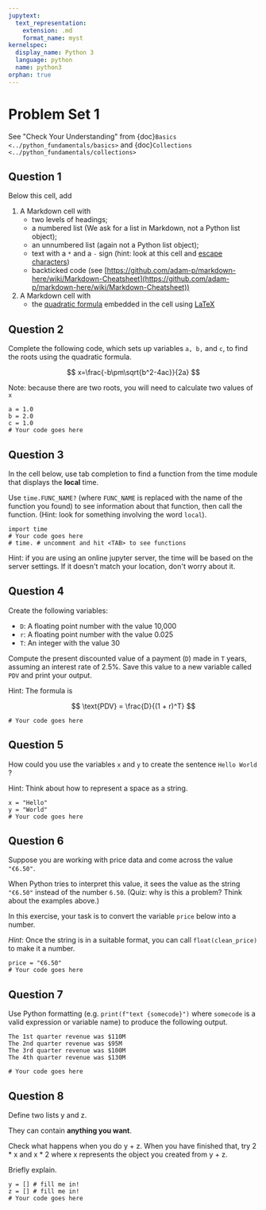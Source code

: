 ```yaml
---
jupytext:
  text_representation:
    extension: .md
    format_name: myst
kernelspec:
  display_name: Python 3
  language: python
  name: python3
orphan: true
---
```


# Problem Set 1

See "Check Your Understanding" from {doc}`Basics <../python_fundamentals/basics>` and {doc}`Collections <../python_fundamentals/collections>`

## Question 1

Below this cell, add

1. A Markdown cell with
   -  two levels of headings;
   -  a numbered list (We ask for a list in Markdown, not a Python list object);
   -  an unnumbered list (again not a Python list object);
   -  text with a `*` and a `-` sign (hint: look at this cell and [escape characters](https://www.markdownguide.org/basic-syntax/#characters-you-can-escape))
   -  backticked code (see [https://github.com/adam-p/markdown-here/wiki/Markdown-Cheatsheet](https://github.com/adam-p/markdown-here/wiki/Markdown-Cheatsheet))
1. A Markdown cell with
   - the [quadratic formula](https://en.wikipedia.org/wiki/Quadratic_formula) embedded in the cell using [LaTeX](https://jupyter-notebook.readthedocs.io/en/stable/examples/Notebook/Typesetting%20Equations.html)

## Question 2

Complete the following code, which sets up variables `a, b,` and `c`, to find the roots using the quadratic formula.

$$
x=\frac{-b\pm\sqrt{b^2-4ac}}{2a}
$$

Note: because there are two roots, you will need to calculate two values of `x`

```{code-cell} python
a = 1.0
b = 2.0
c = 1.0
# Your code goes here
```

## Question 3

In the cell below, use tab completion to find a function from the time
module that displays the **local** time.

Use `time.FUNC_NAME?` (where `FUNC_NAME` is replaced with the name
of the function you found) to see information about that function,
then call the function. (Hint: look for something involving the word
`local`).

```{code-cell} python
import time
# Your code goes here
# time. # uncomment and hit <TAB> to see functions
```

Hint: if you are using an online jupyter server, the time will be based on
the server settings.  If it doesn't match your location, don't worry about it.

## Question 4

Create the following variables:

- `D`: A floating point number with the value 10,000
- `r`: A floating point number with the value 0.025
- `T`: An integer with the value 30

Compute the present discounted value of a payment (`D`) made
in `T` years, assuming an interest rate of 2.5%. Save this value to
a new variable called `PDV` and print your output.

Hint: The formula is

$$
\text{PDV} = \frac{D}{(1 + r)^T}
$$

```{code-cell} python
# Your code goes here
```

## Question 5

How could you use the variables `x` and `y` to create the sentence
`Hello World` ?

Hint: Think about how to represent a space as a string.

```{code-cell} python
x = "Hello"
y = "World"
# Your code goes here
```

## Question 6

Suppose you are working with price data and come across the value
`"€6.50"`.

When Python tries to interpret this value, it sees the value as the string
`"€6.50"` instead of the number `6.50`. (Quiz: why is this a
problem? Think about the examples above.)

In this exercise, your task is to convert the variable `price` below
into a number.

*Hint*: Once the string is in a suitable format, you can call
`float(clean_price)` to make it a number.

```{code-cell} python
price = "€6.50"
# Your code goes here
```

## Question 7

Use Python formatting (e.g. `print(f"text {somecode}")` where `somecode` is a valid expression or variable name) to produce the following
output.

```{code-block} none
The 1st quarter revenue was $110M
The 2nd quarter revenue was $95M
The 3rd quarter revenue was $100M
The 4th quarter revenue was $130M
```

```{code-cell} python
# Your code goes here
```

## Question 8

Define two lists y and z.

They can contain **anything you want**.

Check what happens when you do y + z.
When you have finished that, try 2 * x and x * 2 where x represents the object you created from y + z.

Briefly explain.

```{code-cell} python
y = [] # fill me in!
z = [] # fill me in!
# Your code goes here
```

